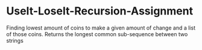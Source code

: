 # UseIt-LoseIt-Recursion-Assignment
Finding lowest amount of coins to make a given amount of change and a list of those coins. Returns the longest common sub-sequence between two strings
